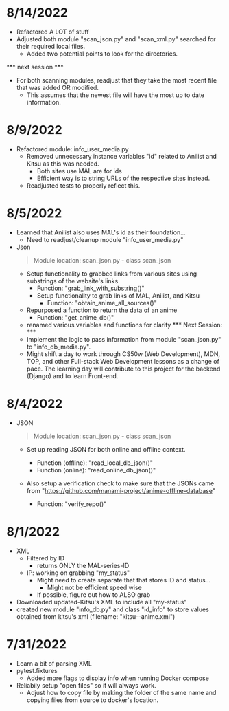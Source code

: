 # 8/14/2022
- Refactored A LOT of stuff
- Adjusted both module "scan_json.py" and "scan_xml.py" searched for their required local files.
     - Added two potential points to look for the directories.

*** next session ***
- For both scanning modules, readjust that they take the most recent file that was added OR modified.
    - This assumes that the newest file will have the most up to date information.

# 8/9/2022
- Refactored module: info_user_media.py
    - Removed unnecessary instance variables "id" related to Anilist and Kitsu as this was needed.
        - Both sites use MAL are for ids
        - Efficient way is to string URLs of the respective sites instead.
    - Readjusted tests to properly reflect this.
    



# 8/5/2022
- Learned that Anilist also uses MAL's id as their foundation...
    - Need to readjust/cleanup module "info_user_media.py"
- Json
    > Module location: scan_json.py 
        - class scan_json
    - Setup functionality to grabbed links from various sites using substrings of the website's links
        - Function: "grab_link_with_substring()"
        - Setup functionality to grab links of MAL, Anilist, and Kitsu
            - Function: "obtain_anime_all_sources()"
    - Repurposed a function to return the data of an anime
        - Function: "get_anime_db()"
    - renamed various variables and functions for clarity
    *** Next Session: ***
    - Implement the logic to pass information from module "scan_json.py" to "info_db_media.py".
    - Might shift a day to work through CS50w (Web Development), MDN, TOP, and other Full-stack Web Development lessons as a change of pace. The learning day will contribute to this project for the backend (Django) and to learn Front-end.

# 8/4/2022
- JSON
    > Module location: scan_json.py 
        - class scan_json
    - Set up reading JSON for both online and offline context.
        - Function (offline): "read_local_db_json()"
        - Function (online): "read_online_db_json()"

    - Also setup a verification check to make sure that the JSONs came from "https://github.com/manami-project/anime-offline-database"
        - Function: "verify_repo()"


# 8/1/2022
- XML
    - Filtered by ID
        - returns ONLY the MAL-series-ID
    - IP: working on grabbing "my_status"
        - Might need to create separate that that stores ID and status...
            - Might not be efficient speed wise
        - If possible, figure out how to ALSO grab 
- Downloaded updated-Kitsu's XML to include all "my-status"
- created new module "info_db.py" and class "id_info" to store values obtained from kitsu's xml (filename: "kitsu--anime.xml")

# 7/31/2022
- Learn a bit of parsing XML
- pytest.fixtures
    - Added more flags to display info when running Docker compose
- Reliabily setup "open files" so it will always work.
    - Adjust how to copy file by making the folder of the same name and copying files from source to docker's location.
